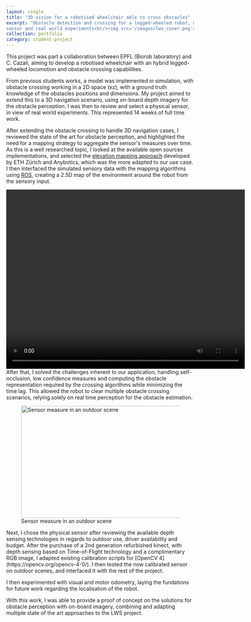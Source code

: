 ```yaml
---
layout: single
title: "3D vision for a robotised wheelchair able to cross obstacles"
excerpt: "Obstacle detection and crossing for a legged-wheeled robot, motivated selection of a depth
sensor and real world experiments<br/><img src='/images/lws_cover.png'>"
collection: portfolio
category: student-project
---
```




<!-- Introduction of the project -->
This project was part a collaboration between EPFL (Biorob laboratory) and C. Cazali, aiming to develop a robotised wheelchair with an hybrid legged-wheeled locomotion and obstacle crossing capabilities.

<!-- Problematic -->
From previous students works, a model was implemented in simulation, with obstacle crossing working in a 2D space (xz), with a ground truth knowledge of the obstacles positions and dimensions.
My project aimed to extend this to a 3D navigation scenario, using on-board depth imagery for the obstacle perception. I was then to review and select a physical sensor, in view of real world experiments. This represented 14 weeks of full time work.

<!-- My approach -->

After extending the obstacle crossing to handle 3D navigation cases, I reviewed the state of the art for obstacle perception, and highlighted the need for a mapping strategy to aggregate the sensor's measures over time. As this is a well researched topic, I looked at the available open sources implementations, and selected the [elevation mapping approach](https://github.com/ANYbotics/elevation_mapping) developed by ETH Zürich and Anybotics, which was the more adapted to our use case.
I then interfaced the simulated sensory data with the mapping algorithms using [ROS](https://www.ros.org/), creating a 2.5D map of the environment around the robot from the sensory input.

 <video width="640" height="480" controls>
  <source src="/files/demo_lws.mp4" type="video/mp4">
</video>
After that, I solved the challenges inherent to our application, handling self-occlusion, low confidence measures and computing the obstacle representation required by the crossing algorithms while minimizing the time lag. This allowed the robot to clear multiple obstacle crossing scenarios, relying solely on real time perception for the obstacle estimation.

<figure>
<img src="/images/lws_stairsrgbd.png" alt="Sensor measure in an outdoor scene" style="width:900px;height:300px;">
<figcaption>Sensor measure in an outdoor scene</figcaption>
</figure>
Next, I chose the physical sensor after reviewing the available depth sensing technologies in regards to outdoor use, driver availability and budget. After the purchase of a 2nd generation refurbished kinect, with depth sensing based on Time-of-Flight technology and a complimentary RGB image, I adapted existing calibration scripts for [OpenCV 4](https://opencv.org/opencv-4-0/). I then tested the now calibrated sensor on outdoor scenes, and interfaced it with the rest of the project.

I then experimented with visual and motor odometry, laying the fundations for future work regarding the localisation of the robot.

<!-- Challenges -->

<!-- Results -->

With this work, I was able to provide a proof of concept on the solutions for obstacle perception with on-board imagery, combining and adapting multiple state of the art approaches to the LWS project.
